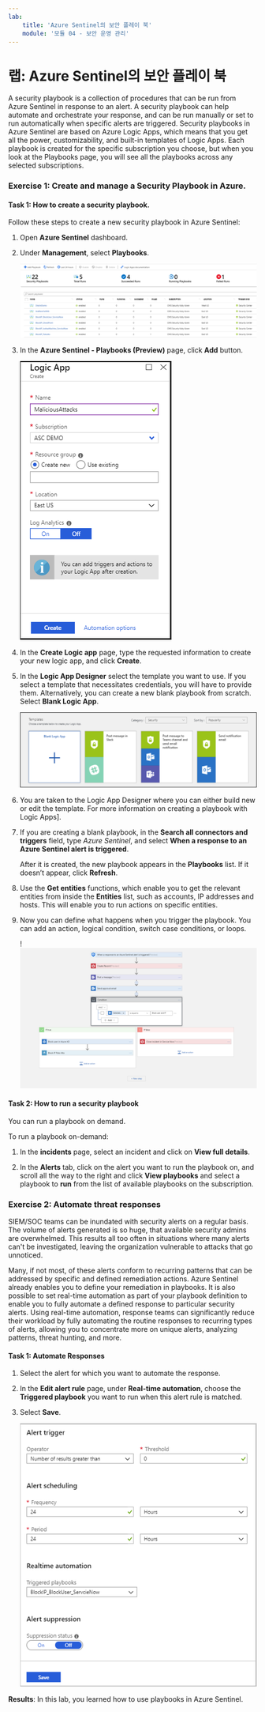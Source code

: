 ```yaml
---
lab:
    title: 'Azure Sentinel의 보안 플레이 북'
    module: '모듈 04 - 보안 운영 관리'
---
```


# 랩: Azure Sentinel의 보안 플레이 북

A security playbook is a collection of procedures that can be run from Azure Sentinel in response to an alert. A security playbook can help automate and orchestrate your response, and can be run manually or set to run automatically when specific alerts are triggered. Security playbooks in Azure Sentinel are based on Azure Logic Apps, which means that you get all the power, customizability, and built-in templates of Logic Apps. Each playbook is created for the specific subscription you choose, but when you look at the Playbooks page, you will see all the playbooks across any selected subscriptions.

### Exercise 1: Create and manage a Security Playbook in Azure.

#### Task 1: How to create a security playbook.


Follow these steps to create a new security playbook in Azure Sentinel:


1.  Open **Azure Sentinel** dashboard.

2. Under **Management**, select **Playbooks**.

   ![Screenshot](../Media/Module-4/playbookimg.png)

3. In the **Azure Sentinel - Playbooks (Preview)** page, click **Add** button.

   ![Screenshot](../Media/Module-4/create-playbook.png) 

4. In the **Create Logic app** page, type the requested information to create your new logic app, and click **Create**. 

5. In the **Logic App Designer** select the template you want to use. If you select a template that necessitates credentials, you will have to provide them. Alternatively, you can create a new blank playbook from scratch. Select **Blank Logic App**. 

   ![Screenshot](../Media/Module-4/playbook-template.png)

6. You are taken to the Logic App Designer where you can either build new or edit the template. For more information on creating a playbook with Logic Apps].

7. If you are creating a blank playbook, in the **Search all connectors and triggers** field, type *Azure Sentinel*, and select **When a response to an Azure Sentinel alert is triggered**. 
   
   After it is created, the new playbook appears in the **Playbooks** list. If it doesn’t appear, click **Refresh**.

8.  Use the **Get entities** functions, which enable you to get the relevant entities from inside the **Entities** list, such as accounts, IP addresses and hosts. This will enable you to run actions on specific entities.

9.  Now you can define what happens when you trigger the playbook. You can add an action, logical condition, switch case conditions, or loops.

    !![Screenshot](../Media/Module-4/logic-app.png)

#### Task 2: How to run a security playbook

You can run a playbook on demand.

To run a playbook on-demand:

1. In the **incidents** page, select an incident and click on **View full details**.

2. In the **Alerts** tab, click on the alert you want to run the playbook on, and scroll all the way to the right and click **View playbooks** and select a playbook to **run** from the list of available playbooks on the subscription. 



### Exercise 2:  Automate threat responses

SIEM/SOC teams can be inundated with security alerts on a regular basis. The volume of alerts generated is so huge, that available security admins are overwhelmed. This results all too often in situations where many alerts can't be investigated, leaving the organization vulnerable to attacks that go unnoticed. 

Many, if not most, of these alerts conform to recurring patterns that can be addressed by specific and defined remediation actions. Azure Sentinel already enables you to define your remediation in playbooks. It is also possible to set real-time automation as part of your playbook definition to enable you to fully automate a defined response to particular security alerts. Using real-time automation, response teams can significantly reduce their workload by fully automating the routine responses to recurring types of alerts, allowing you to concentrate more on unique alerts, analyzing patterns, threat hunting, and more.

#### Task 1: Automate Responses

1. Select the alert for which you want to automate the response.
1. In the **Edit alert rule** page, under **Real-time automation**, choose the **Triggered playbook** you want to run when this alert rule is matched.
1. Select **Save**.

   ![Screenshot](../Media/Module-4/rt-configuration.png)




**Results**: In this lab, you learned how to use playbooks in Azure Sentinel.

